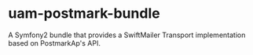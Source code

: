 uam-postmark-bundle
===================

A Symfony2 bundle that provides a SwiftMailer Transport implementation based on PostmarkAp's API.
